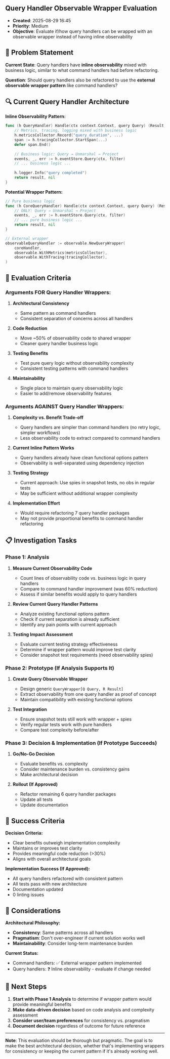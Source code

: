 ## Query Handler Observable Wrapper Evaluation
- **Created**: 2025-08-29 16:45
- **Priority**: Medium
- **Objective**: Evaluate if/how query handlers can be wrapped with an observable wrapper instead of having inline observability

## 🎯 Problem Statement

**Current State**: Query handlers have **inline observability** mixed with business logic, similar to what command handlers had before refactoring.

**Question**: Should query handlers also be refactored to use the **external observable wrapper pattern** like command handlers?

## 🔍 Current Query Handler Architecture

**Inline Observability Pattern:**
```go
func (h QueryHandler) Handle(ctx context.Context, query Query) (Result, error) {
    // Metrics, tracing, logging mixed with business logic
    h.metricsCollector.Record("query_duration", ...)
    span := h.tracingCollector.StartSpan(...)
    defer span.End()
    
    // Business logic: Query → Unmarshal → Project
    events, _, err := h.eventStore.Query(ctx, filter)
    // ... business logic ...
    
    h.logger.Info("query completed")
    return result, nil
}
```

**Potential Wrapper Pattern:**
```go
// Pure business logic
func (h CoreQueryHandler) Handle(ctx context.Context, query Query) (Result, error) {
    // ONLY: Query → Unmarshal → Project
    events, _, err := h.eventStore.Query(ctx, filter)
    // ... pure business logic ...
    return result, nil
}

// External wrapper
observableQueryHandler := observable.NewQueryWrapper(
    coreHandler,
    observable.WithMetrics(metricsCollector),
    observable.WithTracing(tracingCollector),
)
```

## 🤔 Evaluation Criteria

### **Arguments FOR Query Handler Wrappers:**

1. **Architectural Consistency**
   - Same pattern as command handlers
   - Consistent separation of concerns across all handlers

2. **Code Reduction**  
   - Move ~50% of observability code to shared wrapper
   - Cleaner query handler business logic

3. **Testing Benefits**
   - Test pure query logic without observability complexity
   - Consistent testing patterns with command handlers

4. **Maintainability**
   - Single place to maintain query observability logic
   - Easier to add/remove observability features

### **Arguments AGAINST Query Handler Wrappers:**

1. **Complexity vs. Benefit Trade-off**
   - Query handlers are simpler than command handlers (no retry logic, simpler workflows)
   - Less observability code to extract compared to command handlers

2. **Current Inline Pattern Works**
   - Query handlers already have clean functional options pattern
   - Observability is well-separated using dependency injection

3. **Testing Strategy**
   - Current approach: Use spies in snapshot tests, no obs in regular tests
   - May be sufficient without additional wrapper complexity

4. **Implementation Effort**
   - Would require refactoring 7 query handler packages
   - May not provide proportional benefits to command handler refactoring

## 📋 Investigation Tasks

### **Phase 1: Analysis**
1. **Measure Current Observability Code**
   - Count lines of observability code vs. business logic in query handlers
   - Compare to command handler improvement (was 60% reduction)
   - Assess if similar benefits would apply to query handlers

2. **Review Current Query Handler Patterns**
   - Analyze existing functional options pattern
   - Check if current separation is already sufficient
   - Identify any pain points with current approach

3. **Testing Impact Assessment**
   - Evaluate current testing strategy effectiveness
   - Determine if wrapper pattern would improve test clarity
   - Consider snapshot test requirements (need observability spies)

### **Phase 2: Prototype (If Analysis Supports It)**
1. **Create Query Observable Wrapper**
   - Design generic `QueryWrapper[Q Query, R Result]` 
   - Extract observability from one query handler as proof of concept
   - Maintain compatibility with existing functional options

2. **Test Integration**
   - Ensure snapshot tests still work with wrapper + spies
   - Verify regular tests work with pure handlers
   - Compare test complexity before/after

### **Phase 3: Decision & Implementation (If Prototype Succeeds)**
1. **Go/No-Go Decision**
   - Evaluate benefits vs. complexity
   - Consider maintenance burden vs. consistency gains
   - Make architectural decision

2. **Rollout (If Approved)**
   - Refactor remaining 6 query handler packages
   - Update all tests
   - Update documentation

## 🎯 Success Criteria

**Decision Criteria:**
- Clear benefits outweigh implementation complexity
- Maintains or improves test clarity
- Provides meaningful code reduction (>30%)
- Aligns with overall architectural goals

**Implementation Success (If Approved):**
- All query handlers refactored with consistent pattern
- All tests pass with new architecture
- Documentation updated
- 0 linting issues

## 📝 Considerations

**Architectural Philosophy:**
- **Consistency**: Same patterns across all handlers
- **Pragmatism**: Don't over-engineer if current solution works well
- **Maintainability**: Consider long-term maintenance burden

**Current Status:**
- Command handlers: ✅ External wrapper pattern implemented
- Query handlers: ❓ Inline observability - evaluate if change needed

## 🚦 Next Steps

1. **Start with Phase 1 Analysis** to determine if wrapper pattern would provide meaningful benefits
2. **Make data-driven decision** based on code analysis and complexity assessment
3. **Consider user/team preferences** for consistency vs. pragmatism
4. **Document decision** regardless of outcome for future reference

---

**Note**: This evaluation should be thorough but pragmatic. The goal is to make the best architectural decision, whether that's implementing wrappers for consistency or keeping the current pattern if it's already working well.